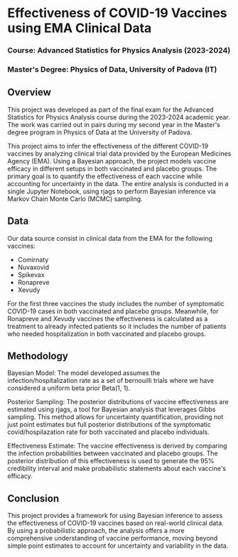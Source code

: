 # Effectiveness of COVID-19 Vaccines using EMA Clinical Data

### Course: Advanced Statistics for Physics Analysis (2023-2024)
### Master's Degree: Physics of Data, University of Padova (IT)

## Overview

This project was developed as part of the final exam for the Advanced Statistics for Physics Analysis course during the 2023-2024 academic year. The work was carried out in pairs during my second year in the Master's degree program in Physics of Data at the University of Padova.

This project aims to infer the effectiveness of the different COVID-19 vaccines by analyzing clinical trial data provided by the European Medicines Agency (EMA). Using a Bayesian approach, the project models vaccine efficacy in different setups in both vaccinated and placebo groups. The primary goal is to quantify the effectiveness of each vaccine while accounting for uncertainty in the data. The entire analysis is conducted in a single Jupyter Notebook, using rjags to perform Bayesian inference via Markov Chain Monte Carlo (MCMC) sampling.

## Data

Our data source consist in clinical data from the EMA for the following vaccines: 
- Comirnaty
- Nuvaxovid
- Spikevax
- Ronapreve
- Xevudy

For the first three vaccines the study includes the number of symptomatic COVID-19 cases in both vaccinated and placebo groups. Meanwhile, for Ronapreve and Xevudy vaccines the effectiveness is calculated as a treatment to already infected patients so it includes the number of patients who needed hospitalization in both vaccinated and placebo groups.

## Methodology

Bayesian Model: The model developed assumes the infection/hospitalization rate as a set of bernouilli trials where we have considered a uniform beta prior Beta(1, 1).

Posterior Sampling: The posterior distributions of vaccine effectiveness are estimated using rjags, a tool for Bayesian analysis that leverages Gibbs sampling. This method allows for uncertainty quantification, providing not just point estimates but full posterior distributions of the symptomatic covid/hospilazation rate for both vaccinated and placebo individuals.

Effectiveness Estimate: The vaccine effectiveness is derived by comparing the infection probabilities between vaccinated and placebo groups. The posterior distribution of this effectiveness is used to generate the 95% credibility interval and make probabilistic statements about each vaccine's efficacy.

## Conclusion

This project provides a framework for using Bayesian inference to assess the effectiveness of COVID-19 vaccines based on real-world clinical data. By using a probabilistic approach, the analysis offers a more comprehensive understanding of vaccine performance, moving beyond simple point estimates to account for uncertainty and variability in the data.
